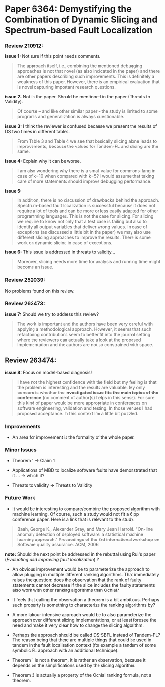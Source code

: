 # Paper 6364: Demystifying the Combination of Dynamic Slicing and Spectrum-based Fault Localization

### Review 210912:

**issue 1:** Not sure if this point needs comments.
> The approach itself, i.e., combining the mentioned debugging approaches is not that novel (as also indicated in the paper) and there are other papers describing such improvements. This is definitely a weakness of this paper. However, there is an empirical evaluation that is novel capturing important research questions. 

**issue 2:** Not in the paper. Should be mentioned in the paper (Threats to Validity).
> Of course – and like other similar paper – the study is limited to some programs and generalization is always questionable. 

**issue 3:** 
I think the reviewer is confused because we present the results of DS two times in different tables.
> From Table 3 and Table 4 we see that basically slicing alone leads to improvements, because the values for Tandem-FL and slicing are the same. 

**issue 4:** 
Explain why it can be worse.
> I am also wondering why there is a small value for commons-lang in case of k=10 when compared with k=5? I would assume that taking care of more statements should improve debugging performance.

**issue 5:** 
> In addition, there is no discussion of drawbacks behind the approach. Spectrum-based fault localization is successful because it does not require a lot of tools and can be more or less easily adapted for other programming languages. This is not the case for slicing. For slicing we require to know not only that a test case is failing but also to identify all output variables that deliver wrong values. In case of exceptions (as discussed a little bit in the paper) we may also use different slicing approaches to improve the results. There is some work on dynamic slicing in case of exceptions. 

**issue 6:** This issue is addressed in threats to validity...
> Moreover, slicing needs more time for analysis and running time might become an issue.

### Review 252039:

No problems found on this review. 

### Review 263473:

**issue 7:** 
Should we try to address this review?
> The work is important and the authors have been very careful with applying a methodological approach. However, it seems that such refactoring contributions seem to better fit into the journal setting where the reviewers can actually take a look at the proposed implementation and the authors are not so constrained with space.


## Review 263474:

**issue 8:** 
Focus on model-based diagnosis!
> I have not the highest confidence with the field but my feeling is that the problem is interesting and the results are valuable. My only concern is whether the **investigated issue fits the main topics of the conference** (no comment of author(s) helps in this sense). For sure this kind of paper would be more appropriate in conferences on software engineering, validation and testing. In those venues I had proposed acceptance. In this context I’m a little bit puzzled.

### Improvements

* An area for improvement is the formality of the whole paper.

### Minor Issues

* Theorem 1 -> Claim 1

* Applications of MBD to localize software faults have demonstrated that it ... -> which it?

* Threats to validity -> Threats to Validity

### Future Work

* It would be interesting to compare/combine the proposed algorithm with machine learning. Of course, such a study would not fit a 6 pp conference paper. Here is a link that is relevant to the study:

> Baah, George K., Alexander Gray, and Mary Jean Harrold. "On-line anomaly detection of deployed software: a statistical machine learning approach." Proceedings of the 3rd international workshop on Software quality assurance. ACM, 2006.

**note:** Should the next point be addressed in the rebuttal using Rui's paper (*Evaluating and improving fault localization*) ?
* An obvious improvement would be to parameterize the approach to  allow plugging in multiple different ranking algorithms. That  immediately raises the question: does the observation that the rank of faulty statements cannot decrease if the slice includes the  faulty statements also work with other ranking algorithms than  Ochiai? 

* It feels that calling the observation a theorem is a bit  ambitious. Perhaps such property is something to characterize the ranking algorithms by?

* A more labour intensive approach would be to also parameterize  the approach over different slicing implementations, or at least  foresee the need and make it very clear how to change the slicing algorithm. 

* Perhaps the approach should be called DS-SBFL instead of Tandem-FL?  The reason being that there are multiple things that could be used  in tandem in the fault localisation context (for example a tandem of  some symbolic FL approach with an additional technique).

* Theorem 1 is not a theorem, it is rather an observation, because it  depends on the simplifications used by the slicing  algorithm.

* Theorem 2 is actually a property of the Ochiai ranking formula, not a theorem.

